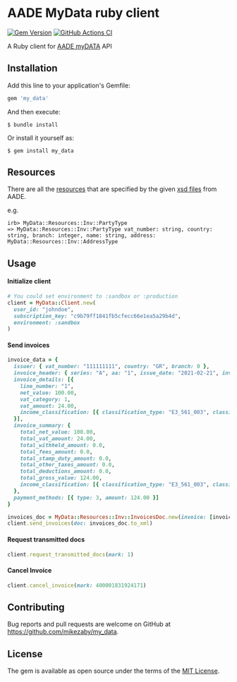 # AADE MyData ruby client

[![Gem Version](https://badge.fury.io/rb/my_data.svg)](https://rubygems.org/gems/my_data)
[![GitHub Actions CI](https://github.com/mikezaby/my_data/actions/workflows/ci.yml/badge.svg)](https://github.com/mikezaby/my_data/actions/workflows/ci.yml)

A Ruby client for [AADE myDATA](https://www.aade.gr/mydata) API

## Installation

Add this line to your application's Gemfile:

```ruby
gem 'my_data'
```

And then execute:

    $ bundle install

Or install it yourself as:

    $ gem install my_data

## Resources
There are all the [resources](https://github.com/mikezaby/my_data/tree/master/lib/my_data/resources)
that are specified by the given
[xsd files](https://www.aade.gr/sites/default/files/2020-11/version%20v1.0.2%20XSDs.zip) from AADE.

e.g.
```irb
irb> MyData::Resources::Inv::PartyType
=> MyData::Resources::Inv::PartyType vat_number: string, country: string, branch: integer, name: string, address: MyData::Resources::Inv::AddressType
```

## Usage

#### Initialize client
```ruby
# You could set environment to :sandbox or :production
client = MyData::Client.new(
  user_id: "johndoe", 
  subscription_key: "c9b79ff1841fb5cfecc66e1ea5a29b4d",
  environment: :sandbox
)
```

#### Send invoices
```ruby
invoice_data = {
  issuer: { vat_number: "111111111", country: "GR", branch: 0 },
  invoice_header: { series: "A", aa: "1", issue_date: "2021-02-21", invoice_type: "11.2", currency: "EUR" },
  invoice_details: [{
    line_number: "1",
    net_value: 100.00,
    vat_category: 1,
    vat_amount: 24.00,
    income_classification: [{ classification_type: "E3_561_003", classification_category: "category1_3", amount: 100.00 }]
  }],
  invoice_summary: {
    total_net_value: 100.00,
    total_vat_amount: 24.00,
    total_withheld_amount: 0.0,
    total_fees_amount: 0.0,
    total_stamp_duty_amount: 0.0,
    total_other_taxes_amount: 0.0,
    total_deductions_amount: 0.0,
    total_gross_value: 124.00,
    income_classification: [{ classification_type: "E3_561_003", classification_category: "category1_3", amount: 100.00 }]
  },
  payment_methods: [{ type: 3, amount: 124.00 }]
}

invoices_doc = MyData::Resources::Inv::InvoicesDoc.new(invoice: [invoice_data])
client.send_invoices(doc: invoices_doc.to_xml)
```

#### Request transmitted docs
```ruby
client.request_transmitted_docs(mark: 1)
```

#### Cancel Invoice
  ```ruby
client.cancel_invoice(mark: 400001831924171)
  ```

## Contributing

Bug reports and pull requests are welcome on GitHub at https://github.com/mikezaby/my_data.

## License

The gem is available as open source under the terms of the [MIT License](https://opensource.org/licenses/MIT).
